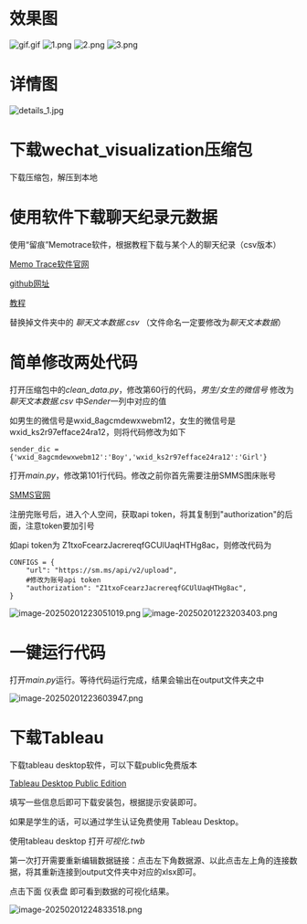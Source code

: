 # 效果图
![gif.gif](https://s2.loli.net/2025/02/01/iO4CzH8jNkZKuJU.gif)
![1.png](https://s2.loli.net/2025/02/01/DKyRgfXaslcP1uF.png)
![2.png](https://s2.loli.net/2025/02/01/fJmZ1GrUAuRjFwe.png)
![3.png](https://s2.loli.net/2025/02/01/tSaUJzv5TBXVn7W.png)

# 详情图
![details_1.jpg](https://s2.loli.net/2025/02/02/C8rLTaxbVNiWI96.jpg)

# 下载wechat_visualization压缩包
下载压缩包，解压到本地

# 使用软件下载聊天纪录元数据

使用“留痕”Memotrace软件，根据教程下载与某个人的聊天纪录（csv版本）

[Memo Trace软件官网](https://memotrace.cn/)

[github网址](https://github.com/LC044/WeChatMsg)

[教程](https://memotrace.cn/doc/)

替换掉文件夹中的 *聊天文本数据.csv* （文件命名一定要修改为*聊天文本数据*）

# 简单修改两处代码

打开压缩包中的*clean_data.py*，修改第60行的代码，*男生/女生的微信号* 修改为*聊天文本数据.csv* 中*Sender*一列中对应的值

如男生的微信号是wxid_8agcmdewxwebm12，女生的微信号是wxid_ks2r97efface24ra12，则将代码修改为如下

```
sender_dic = {'wxid_8agcmdewxwebm12':'Boy','wxid_ks2r97efface24ra12':'Girl'}
```



打开*main.py*，修改第101行代码。修改之前你首先需要注册SMMS图床账号

[SMMS官网](https://sm.ms/)

注册完账号后，进入个人空间，获取api token，将其复制到"authorization"的后面，注意token要加引号

如api token为 Z1txoFcearzJacrereqfGCUlUaqHTHg8ac，则修改代码为

```
CONFIGS = {
    "url": "https://sm.ms/api/v2/upload",
    #修改为账号api token
    "authorization": "Z1txoFcearzJacrereqfGCUlUaqHTHg8ac",
}
```
![image-20250201223051019.png](https://s2.loli.net/2025/02/01/4P6HfGgwZVW52Rd.png)
![image-20250201223203403.png](https://s2.loli.net/2025/02/01/gAT5EBFonMUC4Qc.png)

# 一键运行代码

打开*main.py*运行。等待代码运行完成，结果会输出在output文件夹之中

![image-20250201223603947.png](https://s2.loli.net/2025/02/01/5nPQoVXqRG2TeMh.png)

# 下载Tableau

下载tableau desktop软件，可以下载public免费版本

[Tableau Desktop Public Edition](https://www.tableau.com/zh-cn/products/public/download)

填写一些信息后即可下载安装包，根据提示安装即可。

如果是学生的话，可以通过学生认证免费使用 Tableau Desktop。

使用tableau desktop 打开*可视化.twb*

第一次打开需要重新编辑数据链接：点击左下角数据源、以此点击左上角的连接数据，将其重新连接到output文件夹中对应的xlsx即可。

点击下面 仪表盘 即可看到数据的可视化结果。

![image-20250201224833518.png](https://s2.loli.net/2025/02/01/zit6bQp5ZA2scG3.png)
